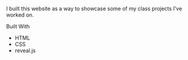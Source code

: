 I built this website as a way to showcase some of my class projects I've worked on.

Built With
- HTML
- CSS 
- reveal.js
